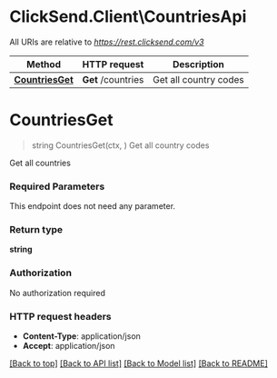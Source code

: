 # ClickSend.Client\CountriesApi

All URIs are relative to *https://rest.clicksend.com/v3*

Method | HTTP request | Description
------------- | ------------- | -------------
[**CountriesGet**](CountriesApi.md#CountriesGet) | **Get** /countries | Get all country codes


# **CountriesGet**
> string CountriesGet(ctx, )
Get all country codes

Get all countries

### Required Parameters
This endpoint does not need any parameter.

### Return type

**string**

### Authorization

No authorization required

### HTTP request headers

 - **Content-Type**: application/json
 - **Accept**: application/json

[[Back to top]](#) [[Back to API list]](../README.md#documentation-for-api-endpoints) [[Back to Model list]](../README.md#documentation-for-models) [[Back to README]](../README.md)


